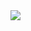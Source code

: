 <img src="https://capsule-render.vercel.app/api?type=blur&color=auto&height=300&section=header&text=seoyeon's%20github&fontSize=90" />
